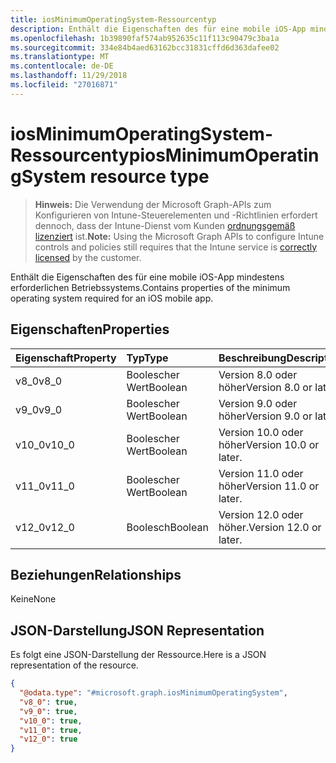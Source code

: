```yaml
---
title: iosMinimumOperatingSystem-Ressourcentyp
description: Enthält die Eigenschaften des für eine mobile iOS-App mindestens erforderlichen Betriebssystems.
ms.openlocfilehash: 1b39890faf574ab952635c11f113c90479c3ba1a
ms.sourcegitcommit: 334e84b4aed63162bcc31831cffd6d363dafee02
ms.translationtype: MT
ms.contentlocale: de-DE
ms.lasthandoff: 11/29/2018
ms.locfileid: "27016871"
---
```

# <a name="iosminimumoperatingsystem-resource-type"></a><span data-ttu-id="73fb6-103">iosMinimumOperatingSystem-Ressourcentyp</span><span class="sxs-lookup"><span data-stu-id="73fb6-103">iosMinimumOperatingSystem resource type</span></span>

> <span data-ttu-id="73fb6-104">**Hinweis:** Die Verwendung der Microsoft Graph-APIs zum Konfigurieren von Intune-Steuerelementen und -Richtlinien erfordert dennoch, dass der Intune-Dienst vom Kunden [ordnungsgemäß lizenziert](https://go.microsoft.com/fwlink/?linkid=839381) ist.</span><span class="sxs-lookup"><span data-stu-id="73fb6-104">**Note:** Using the Microsoft Graph APIs to configure Intune controls and policies still requires that the Intune service is [correctly licensed](https://go.microsoft.com/fwlink/?linkid=839381) by the customer.</span></span>

<span data-ttu-id="73fb6-105">Enthält die Eigenschaften des für eine mobile iOS-App mindestens erforderlichen Betriebssystems.</span><span class="sxs-lookup"><span data-stu-id="73fb6-105">Contains properties of the minimum operating system required for an iOS mobile app.</span></span>
## <a name="properties"></a><span data-ttu-id="73fb6-106">Eigenschaften</span><span class="sxs-lookup"><span data-stu-id="73fb6-106">Properties</span></span>
|<span data-ttu-id="73fb6-107">Eigenschaft</span><span class="sxs-lookup"><span data-stu-id="73fb6-107">Property</span></span>|<span data-ttu-id="73fb6-108">Typ</span><span class="sxs-lookup"><span data-stu-id="73fb6-108">Type</span></span>|<span data-ttu-id="73fb6-109">Beschreibung</span><span class="sxs-lookup"><span data-stu-id="73fb6-109">Description</span></span>|
|:---|:---|:---|
|<span data-ttu-id="73fb6-110">v8_0</span><span class="sxs-lookup"><span data-stu-id="73fb6-110">v8_0</span></span>|<span data-ttu-id="73fb6-111">Boolescher Wert</span><span class="sxs-lookup"><span data-stu-id="73fb6-111">Boolean</span></span>|<span data-ttu-id="73fb6-112">Version 8.0 oder höher</span><span class="sxs-lookup"><span data-stu-id="73fb6-112">Version 8.0 or later.</span></span>|
|<span data-ttu-id="73fb6-113">v9_0</span><span class="sxs-lookup"><span data-stu-id="73fb6-113">v9_0</span></span>|<span data-ttu-id="73fb6-114">Boolescher Wert</span><span class="sxs-lookup"><span data-stu-id="73fb6-114">Boolean</span></span>|<span data-ttu-id="73fb6-115">Version 9.0 oder höher</span><span class="sxs-lookup"><span data-stu-id="73fb6-115">Version 9.0 or later.</span></span>|
|<span data-ttu-id="73fb6-116">v10_0</span><span class="sxs-lookup"><span data-stu-id="73fb6-116">v10_0</span></span>|<span data-ttu-id="73fb6-117">Boolescher Wert</span><span class="sxs-lookup"><span data-stu-id="73fb6-117">Boolean</span></span>|<span data-ttu-id="73fb6-118">Version 10.0 oder höher</span><span class="sxs-lookup"><span data-stu-id="73fb6-118">Version 10.0 or later.</span></span>|
|<span data-ttu-id="73fb6-119">v11_0</span><span class="sxs-lookup"><span data-stu-id="73fb6-119">v11_0</span></span>|<span data-ttu-id="73fb6-120">Boolescher Wert</span><span class="sxs-lookup"><span data-stu-id="73fb6-120">Boolean</span></span>|<span data-ttu-id="73fb6-121">Version 11.0 oder höher</span><span class="sxs-lookup"><span data-stu-id="73fb6-121">Version 11.0 or later.</span></span>|
|<span data-ttu-id="73fb6-122">v12_0</span><span class="sxs-lookup"><span data-stu-id="73fb6-122">v12_0</span></span>|<span data-ttu-id="73fb6-123">Boolesch</span><span class="sxs-lookup"><span data-stu-id="73fb6-123">Boolean</span></span>|<span data-ttu-id="73fb6-124">Version 12.0 oder höher.</span><span class="sxs-lookup"><span data-stu-id="73fb6-124">Version 12.0 or later.</span></span>|

## <a name="relationships"></a><span data-ttu-id="73fb6-125">Beziehungen</span><span class="sxs-lookup"><span data-stu-id="73fb6-125">Relationships</span></span>
<span data-ttu-id="73fb6-126">Keine</span><span class="sxs-lookup"><span data-stu-id="73fb6-126">None</span></span>
## <a name="json-representation"></a><span data-ttu-id="73fb6-127">JSON-Darstellung</span><span class="sxs-lookup"><span data-stu-id="73fb6-127">JSON Representation</span></span>
<span data-ttu-id="73fb6-128">Es folgt eine JSON-Darstellung der Ressource.</span><span class="sxs-lookup"><span data-stu-id="73fb6-128">Here is a JSON representation of the resource.</span></span>
<!-- {
  "blockType": "resource",
  "@odata.type": "microsoft.graph.iosMinimumOperatingSystem"
}
-->
``` json
{
  "@odata.type": "#microsoft.graph.iosMinimumOperatingSystem",
  "v8_0": true,
  "v9_0": true,
  "v10_0": true,
  "v11_0": true,
  "v12_0": true
}
```




